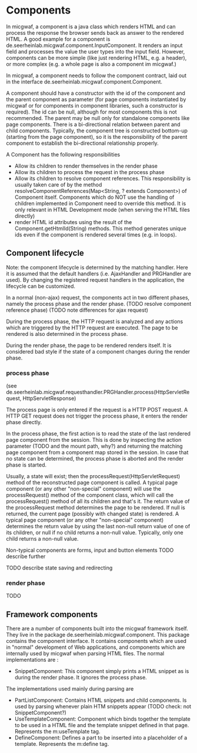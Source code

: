 Components
==========

In micgwaf, a component is a java class which renders HTML and can process the response the browser
sends back as answer to the rendered HTML.
A good example for a component is de.seerheinlab.micgwaf.component.InputComponent. It renders an input field
and processes the value the user types into the input field.
However, components can be more simple (like just rendering HTML, e.g. a header), or more complex 
(e.g. a whole page is also a component im micgwaf.)

In micgwaf, a component needs to follow the component contract, laid out in the interface
de.seerheinlab.micgwaf.component.Component.

A component should have a constructor with the id of the component and the parent component as parameter
(for page components instantiated by micgwaf or for components in component libraries, such a constructor is required).
The id can be null, although for most components this is not recommended.
The parent may be null only for standalone components like page components.
There is a bi-directional relation between parent and child components.
Typically, the component tree is constructed bottom-up (starting from the page component), so it is
the responsibility of the parent component to establish the bi-directional relationship properly. 

A Component has the following responsibilities
- Allow its children to render themselves in the render phase
- Allow its children to process the request in the process phase
- Allow its children to resolve component references. This responsibility is usually taken care of by the 
  method resolveComponentReferences(Map<String, ? extends Component>) of Component itself.
  Components which do NOT use the handling of children implemented in Component need to override this method.
  It is only relevant in HTML Development mode (when serving the HTML files directly)
- render HTML id attributes using the result of the Component.getHtmlId(String) methods. 
  This method generates unique ids even if the component is rendered several times (e.g. in loops).

Component lifecycle
-------------------

Note: the component lifecycle is determined by the matching handler.
      Here it is assumed that the default handlers (i.e. AjaxHandler and PRGHandler are used).
      By changing the registered request handlers in the application, the lifecycle can be customized. 

In a normal (non-ajax) request, the components act in two different phases, 
namely the process phase and the render phase. 
(TODO resolve component reference phase)
(TODO note differences for ajax request)

During the process phase, the HTTP request is analyzed and any actions which are triggered by the 
HTTP request are executed. The page to be rendered is also determined in the process phase.

During the render phase, the page to be rendered renders itself. It is considered bad style if the
state of a component changes during the render phase. 

### process phase

(see de.seerheinlab.micgwaf.requesthandler.PRGHandler.process(HttpServletRequest, HttpServletResponse)

The process page is only entered if the request is a HTTP POST request. 
A HTTP GET request does not trigger the process phase, it enters the render phase directly.

In the process phase, the first action is to read the state of the last rendered page component 
from the session.
This is done by inspecting the action parameter (TODO and the mount path, why?) and returning the matching
page component from a component map stored in the session. 
In case that no state can be determined, the process phase is aborted and the render phase is started.

Usually, a state will exist; then the processRequest(HttpServletRequest) method
of the reconstructed page component is called.
A typical page component (or any other "non-special" component) will use the processRequest() method of the
component class, which will call the processRequest() method of all its children and that's it. 
The return value of the processRequest method determines the page to be rendered. 
If null is returned, the current page (possibly with changed state) is rendered.
A typical page component (or any other "non-special" component) determines the return value by using the
last non-null return value of one of its children, or null if no child returns a non-null value.
Typically, only one child returns a non-null value.

Non-typical components are forms, input and button elements TODO describe further

TODO describe state saving and redirecting

### render phase

TODO


Framework components
-------------------

There are a number of components built into the micgwaf framework itself. 
They live in the package de.seerheinlab.micgwaf.component.
This package contains the component interface.
It contains components which are used in "normal" development of Web applications, and components which are 
internally used by micgwaf when parsing HTML files. 
The normal implementations are :

 - SnippetComponent: This component simply prints a HTML snippet as is during the render phase.
   It ignores the process phase.
   
The implementations used mainly during parsing are

- PartListComponent: Contains HTML snippets and child components.
  Is used by parsing whenever plain HTM snippets appear (TODO check: not SnippetComponent?)
- UseTemplateComponent: Component which binds together the template to be used in a HTML file
  and the template snippet defined in that page. Represents the m:useTemplate tag.
- DefineComponent: Defines a part to be inserted into a placeholder of a template. 
  Represents the m:define tag.
